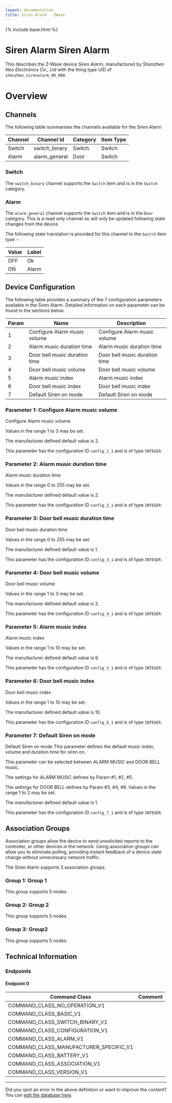 ```yaml
---
layout: documentation
title: Siren Alarm - ZWave
---
```


{% include base.html %}

# Siren Alarm Siren Alarm
This describes the Z-Wave device *Siren Alarm*, manufactured by *Shenzhen Neo Electronics Co., Ltd* with the thing type UID of ```shenzhen_sirenalarm_00_000```.

# Overview


## Channels

The following table summarises the channels available for the Siren Alarm

| Channel | Channel Id | Category | Item Type |
|---------|------------|----------|-----------|
| Switch | switch_binary | Switch | Switch | 
| Alarm | alarm_general | Door | Switch | 

### Switch

The ```switch_binary``` channel supports the ```Switch``` item and is in the ```Switch``` category.

### Alarm

The ```alarm_general``` channel supports the ```Switch``` item and is in the ```Door``` category. This is a read only channel so will only be updated following state changes from the device.

The following state translation is provided for this channel to the ```Switch``` item type -:

| Value | Label     |
|-------|-----------|
| OFF | Ok |
| ON | Alarm |



## Device Configuration

The following table provides a summary of the 7 configuration parameters available in the Siren Alarm.
Detailed information on each parameter can be found in the sections below.

| Param | Name  | Description |
|-------|-------|-------------|
| 1 | Configure Alarm music volume | Configure Alarm music volume |
| 2 | Alarm music duration time | Alarm music duration time |
| 3 | Door bell music duration time | Door bell music duration time |
| 4 | Door bell music volume | Door bell music volume |
| 5 | Alarm music index | Alarm music index |
| 6 | Door bell music index | Door bell music index |
| 7 | Default Siren on mode | Default Siren on mode |

### Parameter 1: Configure Alarm music volume

Configure Alarm music volume

Values in the range 1 to 3 may be set.

The manufacturer defined default value is 2.

This parameter has the configuration ID ```config_1_1``` and is of type ```INTEGER```.


### Parameter 2: Alarm music duration time

Alarm music duration time

Values in the range 0 to 255 may be set.

The manufacturer defined default value is 2.

This parameter has the configuration ID ```config_2_1``` and is of type ```INTEGER```.


### Parameter 3: Door bell music duration time

Door bell music duration time

Values in the range 0 to 255 may be set.

The manufacturer defined default value is 1.

This parameter has the configuration ID ```config_3_1``` and is of type ```INTEGER```.


### Parameter 4: Door bell music volume

Door bell music volume

Values in the range 1 to 3 may be set.

The manufacturer defined default value is 2.

This parameter has the configuration ID ```config_4_1``` and is of type ```INTEGER```.


### Parameter 5: Alarm music index

Alarm music index

Values in the range 1 to 10 may be set.

The manufacturer defined default value is 9.

This parameter has the configuration ID ```config_5_1``` and is of type ```INTEGER```.


### Parameter 6: Door bell music index

Door bell music index

Values in the range 1 to 10 may be set.

The manufacturer defined default value is 10.

This parameter has the configuration ID ```config_6_1``` and is of type ```INTEGER```.


### Parameter 7: Default Siren on mode

Default Siren on mode
This parameter defines the default music index, volume and duration time for siren on.

This parameter can be selected between ALARM MUSIC and DOOR BELL music.

The settings for ALARM MUSIC defines by Param #1, #2, #5.

The settings for DOOR BELL defines by Param #3, #4, #6.
Values in the range 1 to 2 may be set.

The manufacturer defined default value is 1.

This parameter has the configuration ID ```config_7_1``` and is of type ```INTEGER```.


## Association Groups

Association groups allow the device to send unsolicited reports to the controller, or other devices in the network. Using association groups can allow you to eliminate polling, providing instant feedback of a device state change without unnecessary network traffic.

The Siren Alarm supports 3 association groups.

### Group 1: Group 1


This group supports 5 nodes.

### Group 2: Group 2


This group supports 5 nodes.

### Group 3: Group2


This group supports 5 nodes.

## Technical Information

### Endpoints

#### Endpoint 0

| Command Class | Comment |
|---------------|---------|
| COMMAND_CLASS_NO_OPERATION_V1| |
| COMMAND_CLASS_BASIC_V1| |
| COMMAND_CLASS_SWITCH_BINARY_V1| |
| COMMAND_CLASS_CONFIGURATION_V1| |
| COMMAND_CLASS_ALARM_V1| |
| COMMAND_CLASS_MANUFACTURER_SPECIFIC_V1| |
| COMMAND_CLASS_BATTERY_V1| |
| COMMAND_CLASS_ASSOCIATION_V1| |
| COMMAND_CLASS_VERSION_V1| |

---

Did you spot an error in the above definition or want to improve the content?
You can [edit the database here](http://www.cd-jackson.com/index.php/zwave/zwave-device-database/zwave-device-list/devicesummary/522).
